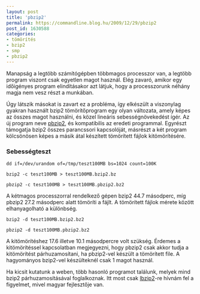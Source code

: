 ```yaml
---
layout: post
title: 'pbzip2'
permalink: https://commandline.blog.hu/2009/12/29/pbzip2
post_id: 1630588
categories: 
- tömörítés
- bzip2
- smp
- pbzip2
---
```


Manapság a legtöbb számítógépben többmagos processzor van, a legtöbb program viszont csak egyetlen magot használ. Elég zavaró, amikor egy időigényes program elindításakor azt látjuk, hogy a processzorunk néhány magja nem vesz részt a munkában.

Úgy látszik másokat is zavart ez a probléma, így elkészült a viszonylag gyakran használt bzip2 tömörítőprogram egy olyan változata, amely képes az összes magot használni, és közel lineáris sebességnövekedést ígér. Az új program neve 
[pbzip2](http://compression.ca/pbzip2/), és kompatibilis az eredeti programmal. Egyrészt támogatja bzip2 összes parancssori kapcsolóját, másrészt a két program kölcsönösen képes a másik átal készített tömörített fájlok kitömörítésére.

### Sebességteszt


```
dd if=/dev/urandom of=/tmp/teszt100MB bs=1024 count=100K

bzip2 -c teszt100MB > teszt100MB.bzip2.bz

pbzip2 -c teszt100MB > teszt100MB.pbzip2.bz2
```

A kétmagos processzorral rendelkező gépen bzip2 44.7 másodperc, míg pbzip2 27.2 másodperc alatt tömöríti a fájlt. A tömörített fájlok mérete között elhanyagolható a különbség.

```
bzip2 -d teszt100MB.bzip2.bz2

pbzip2 -d teszt100MB.pbzip2.bz2
```

A kitömörítéshez 17.6 illetve 10.1 másodpercre volt szükség. Érdemes a kitömörítéssel kapcsolatban megjegyezni, hogy pbzip2 csak akkor tudja a kitömörítést párhuzamosítani, ha pbzip2-vel készült a tömörített file. A hagyományos bzip2-vel készülteknél csak 1 magot használ.

Ha kicsit kutatunk a weben, több hasonló programot találunk, melyek mind bzip2 párhuzamosításával foglalkoznak. Itt most csak 
[lbzip2](http://freshmeat.net/projects/lbzip2)-re hívnám fel a figyelmet, mivel magyar fejlesztője van.

 

 